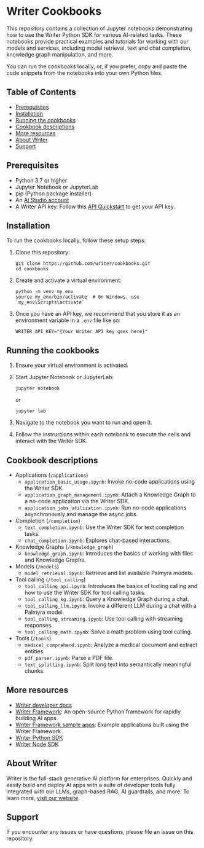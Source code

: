 # Writer Cookbooks

This repository contains a collection of Jupyter notebooks demonstrating how to use the Writer Python SDK for various AI-related tasks. These notebooks provide practical examples and tutorials for working with our models and services, including model retrieval, text and chat completion, knowledge graph manipulation, and more.

You can run the cookbooks locally, or, if you prefer, copy and paste the code snippets from the notebooks into your own Python files.

## Table of Contents

- [Prerequisites](#prerequisites)
- [Installation](#installation)
- [Running the cookbooks](#running-the-cookbooks)
- [Cookbook descriptions](#cookbook-descriptions)
- [More resources](#more-resources)
- [About Writer](#about-writer)
- [Support](#support)

## Prerequisites

- Python 3.7 or higher
- Jupyter Notebook or JupyterLab
- pip (Python package installer)
- An [AI Studio account](https://app.writer.com/register)
- A Writer API key. Follow this [API Quickstart](https://dev.writer.com/api-guides/quickstart) to get your API key.

## Installation

To run the cookbooks locally, follow these setup steps:

1. Clone this repository:
   ```
   git clone https://github.com/writer/cookbooks.git
   cd cookbooks
   ```

2. Create and activate a virtual environment:
   ```
   python -m venv my_env
   source my_env/bin/activate  # On Windows, use `my_env\Scripts\activate`
   ```

3. Once you have an API key, we recommend that you store it as an environment variable in a `.env` file like so:

   ```
   WRITER_API_KEY="{Your Writer API key goes here}"
   ```

## Running the cookbooks

1. Ensure your virtual environment is activated.

2. Start Jupyter Notebook or JupyterLab:
   ```
   jupyter notebook
   ```
   or
   ```
   jupyter lab
   ```

3. Navigate to the notebook you want to run and open it.

4. Follow the instructions within each notebook to execute the cells and interact with the Writer SDK.
   
## Cookbook descriptions

- Applications (`/applications`)
  - `application_basic_usage.ipynb`: Invoke no-code applications using the Writer SDK.
  - `application_graph_management.ipynb`: Attach a Knowledge Graph to a no-code application via the Writer SDK.
  - `application_jobs_utilization.ipynb`: Run no-code applications asynchronously and manage the async jobs.
- Completion (`/completion`)
  - `text_completion.ipynb`: Use the Writer SDK for text completion tasks.
  - `chat_completion.ipynb`: Explores chat-based interactions.
- Knowledge Graphs (`/knowledge_graph`)
  - `knowledge_graph.ipynb`: Introduces the basics of working with files and Knowledge Graphs.
- Models (`/models`)
  - `model_retrieval.ipynb`: Retrieve and list available Palmyra models.
- Tool calling (`/tool_calling`)
  - `tool_calling_api.ipynb`: Introduces the basics of tooling calling and how to use the Writer SDK for tool calling tasks.
  - `tool_calling_kg.ipynb`: Query a Knowledge Graph during a chat.
  - `tool_calling_llm.ipynb`: Invoke a different LLM during a chat with a Palmyra model.
  - `tool_calling_streaming.ipynb`: Use tool calling with streaming responses.
  - `tool_calling_math.ipynb`: Solve a math problem using tool calling.
- Tools (`/tools`)
  - `medical_comprehend.ipynb`: Analyze a medical document and extract entities.
  - `pdf_parser.ipynb`: Parse a PDF file.
  - `text_splitting.ipynb`: Split long text into semantically meaningful chunks.

## More resources
- [Writer developer docs](https://dev.writer.com/)
- [Writer Framework](https://github.com/writer/writer-framework): An open-source Python framework for rapidly building AI apps
- [Writer Framework sample apps](https://github.com/writer/framework-tutorials): Example applications built using the Writer Framework
- [Writer Python SDK](https://github.com/writer/writer-python)  
- [Writer Node SDK](https://github.com/writer/writer-node)  

## About Writer

Writer is the full-stack generative AI platform for enterprises. Quickly and easily build and deploy AI apps with a suite of developer tools fully integrated with our LLMs, graph-based RAG, AI guardrails, and more. To learn more, [visit our website](https://www.writer.com).

## Support

If you encounter any issues or have questions, please file an issue on this repository.

